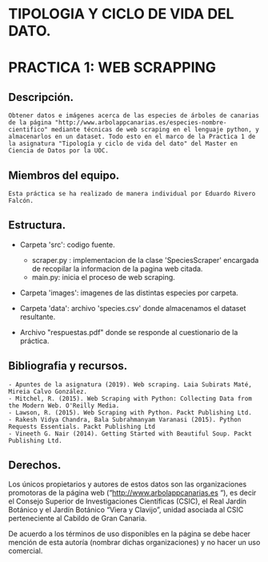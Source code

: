 # TIPOLOGIA Y CICLO DE VIDA DEL DATO.
# PRACTICA 1: WEB SCRAPPING

## Descripción.
    Obtener datos e imágenes acerca de las especies de árboles de canarias de la página "http://www.arbolappcanarias.es/especies-nombre-cientifico" mediante técnicas de web scraping en el lenguaje python, y almacenarlos en un dataset. Todo esto en el marco de la Practica 1 de la asignatura "Tipología y ciclo de vida del dato" del Master en Ciencia de Datos por la UOC.
    
## Miembros del equipo.
    Esta práctica se ha realizado de manera individual por Eduardo Rivero Falcón.
    
## Estructura.
   
   * Carpeta 'src': codigo fuente.
        - scraper.py : implementacion de la clase 'SpeciesScraper' encargada de recopilar la informacion de la pagina web citada.
        - main.py: inicia el proceso de web scraping.
        
   * Carpeta 'images': imagenes de las distintas especies por carpeta.
   
   * Carpeta 'data': archivo 'species.csv' donde almacenamos el dataset resultante.
   
   * Archivo "respuestas.pdf" donde se responde al cuestionario de la práctica.
   
   
## Bibliografia y recursos.
    
    - Apuntes de la asignatura (2019). Web scraping. Laia Subirats Maté, Mireia Calvo González.
    - Mitchel, R. (2015). Web Scraping with Python: Collecting Data from the Modern Web. O'Reilly Media.
    - Lawson, R. (2015). Web Scraping with Python. Packt Publishing Ltd.
    - Rakesh Vidya Chandra, Bala Subrahmanyam Varanasi (2015). Python Requests Essentials. Packt Publishing Ltd
    - Vineeth G. Nair (2014). Getting Started with Beautiful Soup. Packt Publishing Ltd.
    
## Derechos.
   
   Los únicos propietarios y autores de estos datos son las organizaciones promotoras de la página web (“http://www.arbolappcanarias.es “), es decir el Consejo Superior de Investigaciones Científicas (CSIC), el Real Jardín Botánico y el Jardín Botánico “Viera y Clavijo”, unidad asociada al CSIC perteneciente al Cabildo de Gran Canaria.
   
   De acuerdo a los términos de uso disponibles en la página se debe hacer mención de esta autoría (nombrar dichas organizaciones) y no hacer un uso comercial.
   
